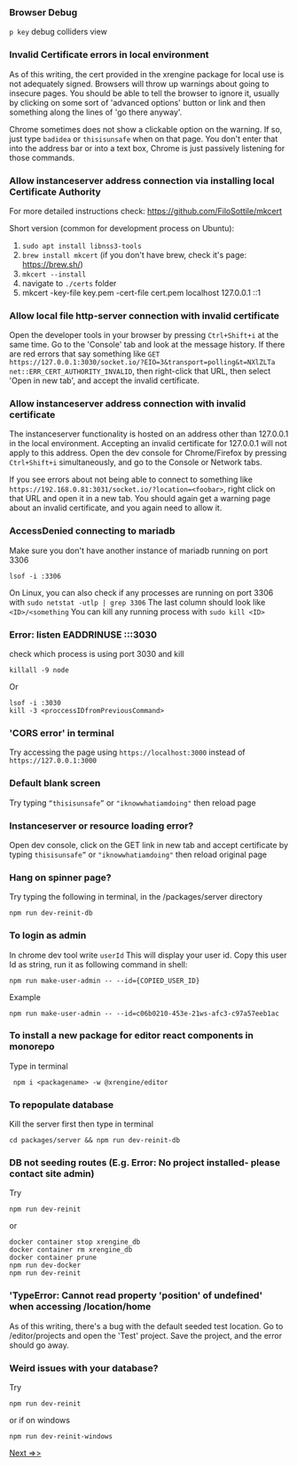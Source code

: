 ### Browser Debug

```p key``` debug colliders view

### Invalid Certificate errors in local environment

As of this writing, the cert provided in the xrengine package for local use
is not adequately signed. Browsers will throw up warnings about going to insecure pages.
You should be able to tell the browser to ignore it, usually by clicking on some sort
of 'advanced options' button or link and then something along the lines of 'go there anyway'.

Chrome sometimes does not show a clickable option on the warning. If so, just
type ```badidea``` or ```thisisunsafe``` when on that page. You don't enter that into the
address bar or into a text box, Chrome is just passively listening for those commands.

### Allow instanceserver address connection via installing local Certificate Authority
For more detailed instructions check: https://github.com/FiloSottile/mkcert

Short version (common for development process on Ubuntu):
1. `sudo apt install libnss3-tools`
2. `brew install mkcert` (if you don't have brew, check it's page: https://brew.sh/)
3. `mkcert --install`
4. navigate to `./certs` folder
5. mkcert -key-file key.pem -cert-file cert.pem localhost 127.0.0.1 ::1

### Allow local file http-server connection with invalid certificate

Open the developer tools in your browser by pressing ```Ctrl+Shift+i``` at the 
same time. Go to the 'Console' tab and look at the message history. If there are 
red errors that say something like
```GET https://127.0.0.1:3030/socket.io/?EIO=3&transport=polling&t=NXlZLTa net::ERR_CERT_AUTHORITY_INVALID```,
then right-click that URL, then select 'Open in new tab', and accept the invalid certificate.

### Allow instanceserver address connection with invalid certificate

The instanceserver functionality is hosted on an address other than 127.0.0.1 in the local
environment. Accepting an invalid certificate for 127.0.0.1 will not apply to this address.
Open the dev console for Chrome/Firefox by pressing ```Ctrl+Shift+i``` simultaneously, and
go to the Console or Network tabs. 

If you see errors about not being able to connect to
something like ```https://192.168.0.81:3031/socket.io/?location=<foobar>```, right click on
that URL and open it in a new tab. You should again get a warning page about an invalid
certificate, and you again need to allow it.  

### AccessDenied connecting to mariadb
Make sure you don't have another instance of mariadb running on port 3306

```
lsof -i :3306
```

On Linux, you can also check if any processes are running on port 3306 with
```sudo netstat -utlp | grep 3306```
The last column should look like ```<ID>/<something```
You can kill any running process with ```sudo kill <ID>```

### Error: listen EADDRINUSE :::3030

check which process is using port 3030 and kill
```
killall -9 node 
```

Or

```
lsof -i :3030
kill -3 <proccessIDfromPreviousCommand>
```

### 'CORS error' in terminal
Try accessing the page using ```https://localhost:3000``` 
instead of ```https://127.0.0.1:3000```

### Default blank screen

Try typing ```“thisisunsafe”``` or ```"iknowwhatiamdoing"``` then reload page

### Instanceserver or resource loading error?
Open dev console, click on the GET link in new tab and  accept certificate by 
typing ```thisisunsafe”``` or ```"iknowwhatiamdoing"``` then reload original page

### Hang on spinner page?
Try typing the following in terminal, in the /packages/server directory

    npm run dev-reinit-db

### To login as admin

In chrome dev tool write ```userId``` This will display your user id. Copy this 
user Id as string, run it as following command in shell:

    npm run make-user-admin -- --id={COPIED_USER_ID}

Example

    npm run make-user-admin -- --id=c06b0210-453e-21ws-afc3-c97a57eeb1ac

### To install a new package for editor react components in monorepo

Type in terminal

     npm i <packagename> -w @xrengine/editor

### To repopulate database

   Kill the server first then type in terminal 

    cd packages/server && npm run dev-reinit-db

### DB not seeding routes (E.g. Error: No project installed- please contact site admin)

Try

    npm run dev-reinit 
or
 
    docker container stop xrengine_db
    docker container rm xrengine_db
    docker container prune
    npm run dev-docker
    npm run dev-reinit

### 'TypeError: Cannot read property 'position' of undefined' when accessing /location/home
As of this writing, there's a bug with the default seeded test location.
Go to /editor/projects and open the 'Test' project. Save the project, and
the error should go away.

### Weird issues with your database?
Try
```
npm run dev-reinit
```
or if on windows
```
npm run dev-reinit-windows
```

[Next =>>](running-on-static-IP.md)
